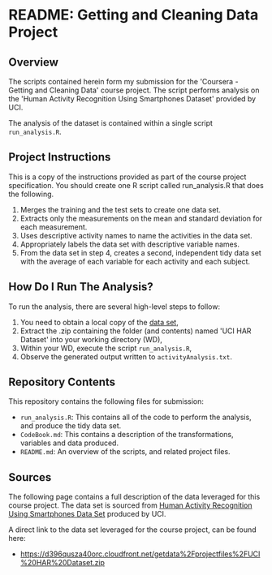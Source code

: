 README: Getting and Cleaning Data Project
==========

Overview
----------
The scripts contained herein form my submission for the 'Coursera - Getting and Cleaning Data' course project. The script performs analysis on the 'Human Activity Recognition Using Smartphones Dataset' provided by UCI.

The analysis of the dataset is contained within a single script `run_analysis.R`.

Project Instructions
----------
This is a copy of the instructions provided as part of the course project specification. You should create one R script called run_analysis.R that does the following. 

1. Merges the training and the test sets to create one data set.
2. Extracts only the measurements on the mean and standard deviation for each measurement. 
3. Uses descriptive activity names to name the activities in the data set.
4. Appropriately labels the data set with descriptive variable names. 
5. From the data set in step 4, creates a second, independent tidy data set with the average of each variable for each activity and each subject.

How Do I Run The Analysis?
----------
To run the analysis, there are several high-level steps to follow:

1. You need to obtain a local copy of the [data set](https://d396qusza40orc.cloudfront.net/getdata%2Fprojectfiles%2FUCI%20HAR%20Dataset.zip),
2. Extract the .zip containing the folder (and contents) named 'UCI HAR Dataset' into your working directory (WD),
3. Within your WD, execute the script `run_analysis.R`,
4. Observe the generated output written to `activityAnalysis.txt`.

Repository Contents
----------
This repository contains the following files for submission:

* `run_analysis.R`: This contains all of the code to perform the analysis, and produce the tidy data set.
* `CodeBook.md`: This contains a description of the transformations, variables and data produced.
* `README.md`: An overview of the scripts, and related project files.

Sources
----------
The following page contains a full description of the data leveraged for this course project. The data set is sourced from [Human Activity Recognition Using Smartphones Data Set](http://archive.ics.uci.edu/ml/datasets/Human+Activity+Recognition+Using+Smartphones) produced by UCI. 

A direct link to the data set leveraged for the course project, can be found here:

* <https://d396qusza40orc.cloudfront.net/getdata%2Fprojectfiles%2FUCI%20HAR%20Dataset.zip>


